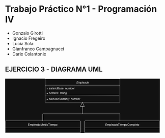 # Trabajo Práctico N°1 - Programación IV
- Gonzalo Girotti
- Ignacio Fregeiro
- Lucia Sola
- Gianfranco Campagnucci
- Dario Colantonio

## EJERCICIO 3 - DIAGRAMA UML
![DIAGRAMA_UML](./images/EJ3_TP1.png)